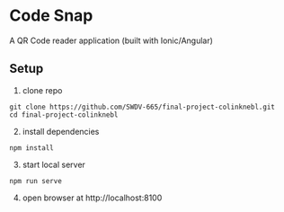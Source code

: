 # Code Snap

A QR Code reader application (built with Ionic/Angular)

## Setup

1. clone repo

```
git clone https://github.com/SWDV-665/final-project-colinknebl.git
cd final-project-colinknebl
```

2. install dependencies

```
npm install
```

3. start local server

```
npm run serve
```

4. open browser at http://localhost:8100
